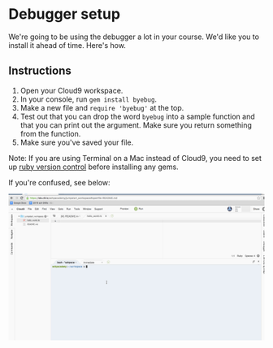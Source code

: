 # Debugger setup

We're going to be using the debugger a lot in your course.  We'd like you to install it ahead of time.  Here's how.

## Instructions

1. Open your Cloud9 workspace.
2. In your console, run `gem install byebug`.
3. Make a new file and `require 'byebug'` at the top.
4. Test out that you can drop the word `byebug` into a sample function and that you can print out the argument.  Make sure you return something from the function.
5. Make sure you've saved your file.

Note: If you are using Terminal on a Mac instead of Cloud9, you need to set up [ruby version control](./rbenv_setup.md) before installing any gems. 

If you're confused, see below:

![Debugger Setup Cloud9](./debugger-setup-cloud9.gif)
